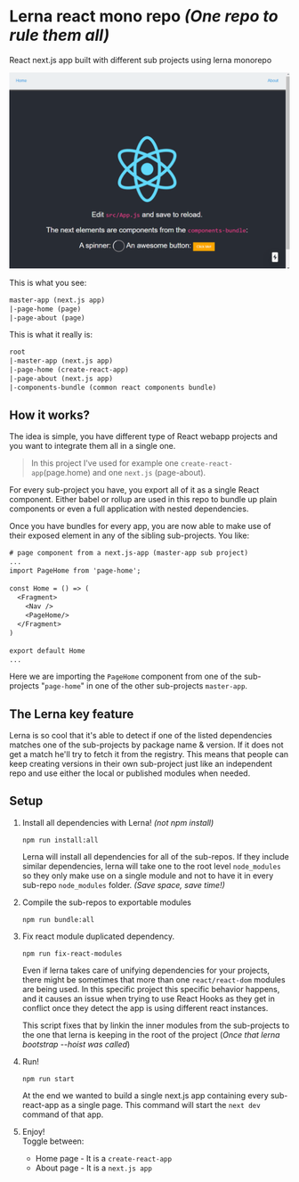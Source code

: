 # Lerna react mono repo _(One repo to rule them all)_
React next.js app  built with different sub projects using lerna monorepo

![preview](./preview.gif)


This is what you see:
```
master-app (next.js app)
|-page-home (page)
|-page-about (page)
```

This is what it really is:
```
root
|-master-app (next.js app)
|-page-home (create-react-app)
|-page-about (next.js app)
|-components-bundle (common react components bundle)
```

## How it works?

The idea is simple, you have different type of React webapp projects and you want to integrate them all in a single one.

> In this project I've used for example one `create-react-app`(page.home) and one `next.js` (page-about).

For every sub-project you have, you export all of it as a single React component. Either babel or rollup are used in this repo to bundle up plain components or even a full application with nested dependencies.

Once you have bundles for every app, you are now able to make use of their exposed element in any of the sibling sub-projects. You like:

```
# page component from a next.js-app (master-app sub project)
...
import PageHome from 'page-home';

const Home = () => (
  <Fragment>
    <Nav />
    <PageHome/>
  </Fragment>
)

export default Home
...
```
Here we are importing the `PageHome` component from one of the sub-projects "`page-home`" in one of the other sub-projects `master-app`.

## The Lerna key feature
Lerna is so cool that it's able to detect if one of the listed dependencies matches one of the sub-projects by package name & version. If it does not get a match he'll try to fetch it from the registry. This means that people can keep creating versions in their own sub-project just like an independent repo and use either the local or published modules when needed.


## Setup
1. Install all dependencies with Lerna! _(not npm install)_
    ```
    npm run install:all
    ```
    Lerna will install all dependencies for all of the sub-repos. If they include similar dependencies, lerna will take one to the root level `node_modules` so they only make use on a single module and not to have it in every sub-repo `node_modules` folder. _(Save space, save time!)_

2. Compile the sub-repos to exportable modules
    ```
    npm run bundle:all
    ```

3. Fix react module duplicated dependency.
    ```
    npm run fix-react-modules
    ```
    Even if lerna takes care of unifying dependencies for your projects, there might be sometimes that more than one `react/react-dom` modules are being used. In this specific project this specific behavior happens, and it causes an issue when trying to use React Hooks as they get in conflict once they detect the app is using different react instances.

    This script fixes that by linkin the inner modules from the sub-projects to the one that lerna is keeping in the root of the project (_Once that lerna bootstrap --hoist was called_)

4. Run!
    ```
    npm run start
    ```
    At the end we wanted to build a single next.js app containing every sub-react-app as a single page. This command will start the `next dev` command of that app.

5. Enjoy!  
    Toggle between:
    * Home page - It is a `create-react-app`
    * About page - It is a `next.js app`

